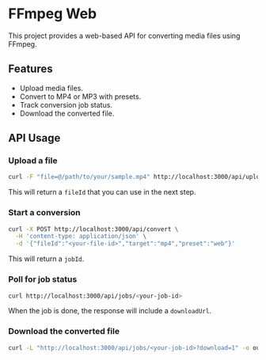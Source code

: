 # FFmpeg Web

This project provides a web-based API for converting media files using FFmpeg.

## Features

- Upload media files.
- Convert to MP4 or MP3 with presets.
- Track conversion job status.
- Download the converted file.

## API Usage

### Upload a file

```bash
curl -F "file=@/path/to/your/sample.mp4" http://localhost:3000/api/upload
```

This will return a `fileId` that you can use in the next step.

### Start a conversion

```bash
curl -X POST http://localhost:3000/api/convert \
  -H 'content-type: application/json' \
  -d '{"fileId":"<your-file-id>","target":"mp4","preset":"web"}'
```

This will return a `jobId`.

### Poll for job status

```bash
curl http://localhost:3000/api/jobs/<your-job-id>
```

When the job is done, the response will include a `downloadUrl`.

### Download the converted file

```bash
curl -L "http://localhost:3000/api/jobs/<your-job-id>?download=1" -o output.mp4
```

